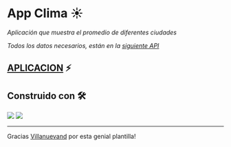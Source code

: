 # App Clima ☀️

_Aplicación que muestra el promedio de diferentes ciudades_

_Todos los datos necesarios, están en la [siguiente API]( https://raw.githubusercontent.com/michaelx/climate/master/climate.json)_

## [APLICACION](https://javier-clima-app.herokuapp.com/) ⚡ 


## Construido con 🛠️

![](https://img.shields.io/badge/%3E-React-blue) ![](https://img.shields.io/badge/%3E-Sass-ff69ba)


---
Gracias [Villanuevand](https://github.com/Villanuevand) por esta genial plantilla!

